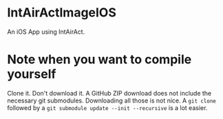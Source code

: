 # IntAirActImageIOS

An iOS App using IntAirAct.

# Note when you want to compile yourself

Clone it. Don't download it. A GitHub ZIP download does not include the necessary git
submodules. Downloading all those is not nice. A ```git clone``` followed by a
```git submodule update --init --recursive``` is a lot easier.
